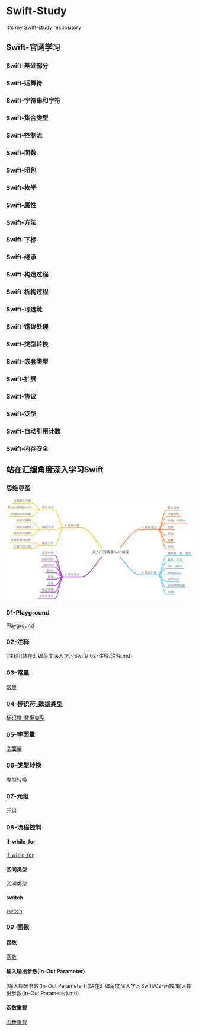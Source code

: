 # Swift-Study

It's my Swift-study respository

## Swift-官网学习

### Swift-基础部分

### Swift-运算符

### Swift-字符串和字符

### Swift-集合类型

### Swift-控制流

### Swift-函数

### Swift-闭包

### Swift-枚举

### Swift-属性

### Swift-方法

### Swift-下标

### Swift-继承

### Swift-构造过程

### Swift-析构过程

### Swift-可选链

### Swift-错误处理

### Swift-类型转换

### Swift-嵌套类型

### Swift-扩展

### Swift-协议

### Swift-泛型

### Swift-自动引用计数

### Swift-内存安全

## 站在汇编角度深入学习Swift

### 思维导图

![avatar](站在汇编角度深入学习Swift/从入门到精通Swift编程.png)

### 01-Playground

[Playground](站在汇编角度深入学习Swift/01-Playground/Playground.md)

### 02-注释

[注释](站在汇编角度深入学习Swift/ 02-注释/注释.md)

### 03-常量

[常量](站在汇编角度深入学习Swift/03-常量/常量.md)

### 04-标识符_数据类型

[标识符_数据类型](站在汇编角度深入学习Swift/04-标识符_数据类型/标识符_数据类型.md)

### 05-字面量

[字面量](站在汇编角度深入学习Swift/05-字面量/字面量.md)

### 06-类型转换

[类型转换](站在汇编角度深入学习Swift/06-类型转换/类型转换.md)

### 07-元组

[元组](站在汇编角度深入学习Swift/07-元组/元组.md)

### 08-流程控制

#### if_while_for

[if_while_for](站在汇编角度深入学习Swift/08-流程控制/if_while_for.md)

#### 区间类型

[区间类型](站在汇编角度深入学习Swift/08-流程控制/区间类型.md)

#### switch

[switch](站在汇编角度深入学习Swift/08-流程控制/switch.md)

### 09-函数

#### 函数

[函数](站在汇编角度深入学习Swift/09-函数/函数.md)

#### 输入输出参数(In-Out Parameter)

[输入输出参数(In-Out Parameter)](站在汇编角度深入学习Swift/09-函数/输入输出参数(In-Out Parameter).md)

#### 函数重载

[函数重载](站在汇编角度深入学习Swift/09-函数/函数重载.md)